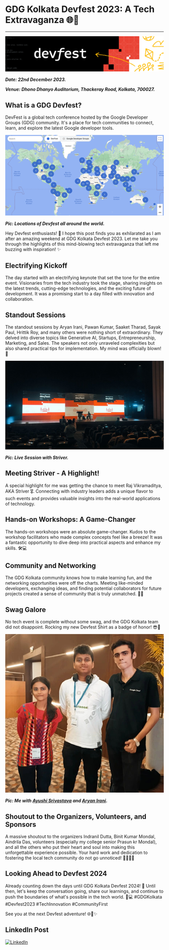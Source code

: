# GDG Kolkata Devfest 2023: A Tech Extravaganza 🌐🚀

---

![dev](../assets/images/dev.png)

***Date: 22nd December 2023.***

***Venue: Dhono Dhanyo Auditorium, Thackeray Road, Kolkata, 700027.***

## What is a GDG Devfest?

DevFest is a global tech conference hosted by the Google Developer Groups (GDG) community. It's a place for tech communities to connect, learn, and explore the latest Google developer tools.

[![dev](../assets/images/dev00.png)](https://www.linkedin.com/pulse/google-devfest-everything-you-need-know-akavatech-mnmdf/)

***Pic: Locations of Devfest all around the world.***

Hey Devfest enthusiasts! 👋 I hope this post finds you as exhilarated as I am after an amazing weekend at GDG Kolkata Devfest 2023. Let me take you through the highlights of this mind-blowing tech extravaganza that left me buzzing with inspiration! ✨

## Electrifying Kickoff

The day started with an electrifying keynote that set the tone for the entire event. Visionaries from the tech industry took the stage, sharing insights on the latest trends, cutting-edge technologies, and the exciting future of development. It was a promising start to a day filled with innovation and collaboration.

## Standout Sessions

The standout sessions by Aryan Irani, Pawan Kumar, Saaket Tharad, Sayak Paul, Hrittik Roy, and many others were nothing short of extraordinary. They delved into diverse topics like Generative AI, Startups, Entrepreneurship, Marketing, and Sales. The speakers not only unraveled complexities but also shared practical tips for implementation. My mind was officially blown! 🤯

[![dev](../assets/images/dev02.jpg)](https://www.linkedin.com/posts/debarshee-chakraborty-a88b47266_gdgkolkata-devfest2023-techinnovation-activity-7144115218619506688-HHvE?utm_source=share&utm_medium=member_desktop)

***Pic: Live Session with Striver.***

## Meeting Striver - A Highlight!

A special highlight for me was getting the chance to meet Raj Vikramaditya, AKA Striver 🎖. Connecting with industry leaders adds a unique flavor to such events and provides valuable insights into the real-world applications of technology.

## Hands-on Workshops: A Game-Changer

The hands-on workshops were an absolute game-changer. Kudos to the workshop facilitators who made complex concepts feel like a breeze! It was a fantastic opportunity to dive deep into practical aspects and enhance my skills. 🛠️💻

## Community and Networking

The GDG Kolkata community knows how to make learning fun, and the networking opportunities were off the charts. Meeting like-minded developers, exchanging ideas, and finding potential collaborators for future projects created a sense of community that is truly unmatched. 🤝🌐

## Swag Galore

No tech event is complete without some swag, and the GDG Kolkata team did not disappoint. Rocking my new Devfest Shirt as a badge of honor! 😎👾

[![dev](../assets/images/dev01.jpg)](https://www.instagram.com/p/C1KYnsoJcQJ5H7iMPaPRyfbzDRf7E2aYRilrxE0/?img_index=1)

***Pic: Me with [Ayushi Srivastava](https://www.linkedin.com/in/ayushi-srivastava-511914234/) and [Aryan Irani](https://www.linkedin.com/in/aryan-irani-41b2971a9/).***

## Shoutout to the Organizers, Volunteers, and Sponsors

A massive shoutout to the organizers Indranil Dutta, Binit Kumar Mondal, Aindrila Das, volunteers (especially my college senior Prasun kr Mondal), and all the others who put their heart and soul into making this unforgettable experience possible. Your hard work and dedication to fostering the local tech community do not go unnoticed! 🙌🏽👏🏽

## Looking Ahead to Devfest 2024

Already counting down the days until GDG Kolkata Devfest 2024! 📆 Until then, let's keep the conversation going, share our learnings, and continue to push the boundaries of what's possible in the tech world. 🚀💻 #GDGKolkata #Devfest2023 #TechInnovation #CommunityFirst

See you at the next Devfest adventure! 🌐🚀✨

## LinkedIn Post

[![LinkedIn](https://img.shields.io/badge/linkedin-%230077B5.svg?style=for-the-badge&logo=linkedin&logoColor=white)](https://www.linkedin.com/posts/debarshee-chakraborty-a88b47266_gdgkolkata-devfest2023-techinnovation-activity-7144115218619506688-HHvE?utm_source=share&utm_medium=member_desktop)